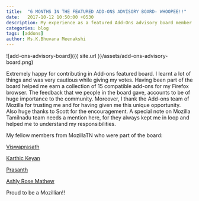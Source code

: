 ```yaml
---
title:  "6 MONTHS IN THE FEATURED ADD-ONS ADVISORY BOARD- WHOOPEE!!"
date:   2017-10-12 10:50:00 +0530
description: My experience as a featured Add-Ons advisory board member
categories: blog
tags: [addons]
author: Ms.K.Bhuvana Meenakshi
---
```

![add-ons-advisory-board]({{ site.url }}/assets/add-ons-advisory-board.png)

Extremely happy for contributing in Add-ons featured board. 
I learnt a lot of things and was very cautious while giving my votes. Having been part of the board helped me earn a collection of 15 
compatible add-ons for my Firefox browser. The feedback that we people in the board gave, accounts to be of huge importance to the 
community. Moreover, I thank the Add-ons team of Mozilla for trusting me and for having given me this unique opportunity. Also huge thanks 
to Scott for the encouragement. A special note on Mozilla Tamilnadu team needs a mention here, for they always kept me in loop and helped 
me to understand my responsibilities. 

My fellow members from MozillaTN who were part of the board:

[Viswaprasath](https://mozillatn.github.io/about/iamvp7)

[Karthic Keyan](https://mozillatn.github.io/about/Karthickeyan)

[Prasanth](https://mozillatn.github.io/about/prasanthp96)

[Ashly Rose Mathew](https://mozillatn.github.io/about/ashly_rose)


Proud to be a Mozillian!!
   

